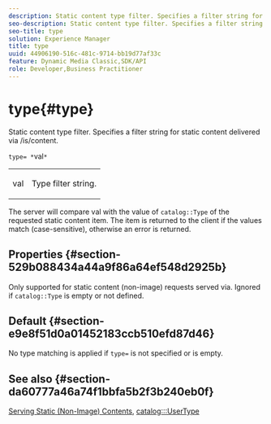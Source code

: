 ```yaml
---
description: Static content type filter. Specifies a filter string for static content delivered via /is/content.
seo-description: Static content type filter. Specifies a filter string for static content delivered via /is/content.
seo-title: type
solution: Experience Manager
title: type
uuid: 44906190-516c-481c-9714-bb19d77af33c
feature: Dynamic Media Classic,SDK/API
role: Developer,Business Practitioner
---
```


# type{#type}

Static content type filter. Specifies a filter string for static content delivered via /is/content.

 `type= *`val`*`

<table id="simpletable_B66354A826434A678F3DBC686A0F1436"> 
 <tr class="strow"> 
  <td class="stentry"> <p><span class="varname"> val</span> </p> </td> 
  <td class="stentry"> <p>Type filter string. </p></td> 
 </tr> 
</table>

The server will compare val with the value of `catalog::Type` of the requested static content item. The item is returned to the client if the values match (case-sensitive), otherwise an error is returned.

## Properties {#section-529b088434a44a9f86a64ef548d2925b}

Only supported for static content (non-image) requests served via. Ignored if `catalog::Type` is empty or not defined.

## Default {#section-e9e8f51d0a01452183ccb510efd87d46}

No type matching is applied if `type=` is not specified or is empty.

## See also {#section-da60777a46a74f1bbfa5b2f3b240eb0f}

[Serving Static (Non-Image) Contents](../../../../../is-api/http-ref/image-serving-api-ref/c-http-protocol-reference/c-syntax-and-features/r-serving-static-non-image-content.md#reference-cbe50e697fdf4c7bbb0084f98b7739da), [catalog:::UserType](/help/aem-is-ir-api/is-api/image-catalog/image-serving-api-ref/c-image-catalog-reference/c-image-svg-data-reference/c-image-data-reference/r-usertype-cat.md) 
